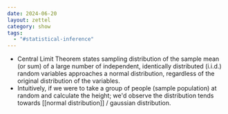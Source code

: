 ```yaml
---
date: 2024-06-20
layout: zettel
category: show
tags:
  - "#statistical-inference"
---
```

- Central Limit Theorem states sampling distribution of the sample mean (or sum) of a large number of independent, identically distributed (i.i.d.) random variables approaches a normal distribution, regardless of the original distribution of the variables.
- Intuitively, if we were to take a group of people (sample population) at random and calculate the height; we'd observe the distribution tends towards [[normal distribution]] / gaussian distribution. 

